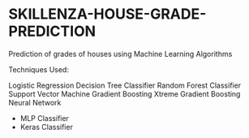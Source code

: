 # SKILLENZA-HOUSE-GRADE-PREDICTION
Prediction of grades of houses using Machine Learning Algorithms

Techniques Used:

Logistic Regression
Decision Tree Classifier
Random Forest Classifier
Support Vector Machine
Gradient Boosting
Xtreme Gradient Boosting
Neural Network
- MLP Classifier
- Keras Classifier
